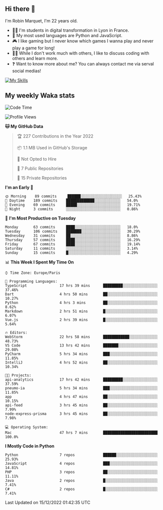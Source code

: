 ## Hi there 👋

I'm Robin Marquet, I'm 22 years old.

- 👨‍💻 I'm students in digital transformation in Lyon in France.
- 🌱 My most used languages are Python and JavaScript.
- 🎮 I like gaming but I never know which games I wanna play and never play a game for long!
- 👯‍♀️ While I don't work much with others, I like to discuss coding with others and learn more.
- ❓ Want to know more about me? You can always contact me via serval social medias!

[![My Skills](https://skillicons.dev/icons?i=js,html,css,docker,express,figma,firebase,graphql,mongodb,mysql,nodejs,py,react,ts,vue)](https://skillicons.dev)

## My weekly Waka stats

<!--START_SECTION:waka-->
![Code Time](http://img.shields.io/badge/Code%20Time-3%2C041%20hrs%2050%20mins-blue)

![Profile Views](http://img.shields.io/badge/Profile%20Views-0-blue)

**🐱 My GitHub Data** 

> 🏆 227 Contributions in the Year 2022
 > 
> 📦 1.1 MB Used in GitHub's Storage 
 > 
> 🚫 Not Opted to Hire
 > 
> 📜 7 Public Repositories 
 > 
> 🔑 15 Private Repositories  
 > 
**I'm an Early 🐤** 

```text
🌞 Morning    89 commits     ██████░░░░░░░░░░░░░░░░░░░   25.43% 
🌆 Daytime    189 commits    █████████████░░░░░░░░░░░░   54.0% 
🌃 Evening    69 commits     █████░░░░░░░░░░░░░░░░░░░░   19.71% 
🌙 Night      3 commits      ░░░░░░░░░░░░░░░░░░░░░░░░░   0.86%

```
📅 **I'm Most Productive on Tuesday** 

```text
Monday       63 commits     ████░░░░░░░░░░░░░░░░░░░░░   18.0% 
Tuesday      106 commits    ███████░░░░░░░░░░░░░░░░░░   30.29% 
Wednesday    31 commits     ██░░░░░░░░░░░░░░░░░░░░░░░   8.86% 
Thursday     57 commits     ████░░░░░░░░░░░░░░░░░░░░░   16.29% 
Friday       67 commits     ████░░░░░░░░░░░░░░░░░░░░░   19.14% 
Saturday     11 commits     ░░░░░░░░░░░░░░░░░░░░░░░░░   3.14% 
Sunday       15 commits     █░░░░░░░░░░░░░░░░░░░░░░░░   4.29%

```


📊 **This Week I Spent My Time On** 

```text
⌚︎ Time Zone: Europe/Paris

💬 Programming Languages: 
TypeScript               17 hrs 39 mins      █████████░░░░░░░░░░░░░░░░   37.46% 
Dart                     4 hrs 50 mins       ██░░░░░░░░░░░░░░░░░░░░░░░   10.27% 
Python                   4 hrs 3 mins        ██░░░░░░░░░░░░░░░░░░░░░░░   8.62% 
Markdown                 2 hrs 51 mins       █░░░░░░░░░░░░░░░░░░░░░░░░   6.07% 
Vue.js                   2 hrs 39 mins       █░░░░░░░░░░░░░░░░░░░░░░░░   5.64%

🔥 Editors: 
WebStorm                 22 hrs 58 mins      ████████████░░░░░░░░░░░░░   48.73% 
VS Code                  13 hrs 42 mins      ███████░░░░░░░░░░░░░░░░░░   29.08% 
PyCharm                  5 hrs 34 mins       ███░░░░░░░░░░░░░░░░░░░░░░   11.85% 
IntelliJ                 4 hrs 52 mins       ██░░░░░░░░░░░░░░░░░░░░░░░   10.34%

🐱‍💻 Projects: 
api-analytics            17 hrs 42 mins      █████████░░░░░░░░░░░░░░░░   37.59% 
pneumo-ia                5 hrs 34 mins       ███░░░░░░░░░░░░░░░░░░░░░░   11.85% 
app                      4 hrs 47 mins       ██░░░░░░░░░░░░░░░░░░░░░░░   10.15% 
api-feed                 3 hrs 45 mins       ██░░░░░░░░░░░░░░░░░░░░░░░   7.99% 
node-express-prisma      3 hrs 45 mins       ██░░░░░░░░░░░░░░░░░░░░░░░   7.98%

💻 Operating System: 
Mac                      47 hrs 7 mins       █████████████████████████   100.0%

```

**I Mostly Code in Python** 

```text
Python                   7 repos             ██████░░░░░░░░░░░░░░░░░░░   25.93% 
JavaScript               4 repos             ███░░░░░░░░░░░░░░░░░░░░░░   14.81% 
PHP                      3 repos             ██░░░░░░░░░░░░░░░░░░░░░░░   11.11% 
Java                     2 repos             █░░░░░░░░░░░░░░░░░░░░░░░░   7.41% 
C#                       2 repos             █░░░░░░░░░░░░░░░░░░░░░░░░   7.41%

```



 Last Updated on 15/12/2022 01:42:35 UTC
<!--END_SECTION:waka-->
